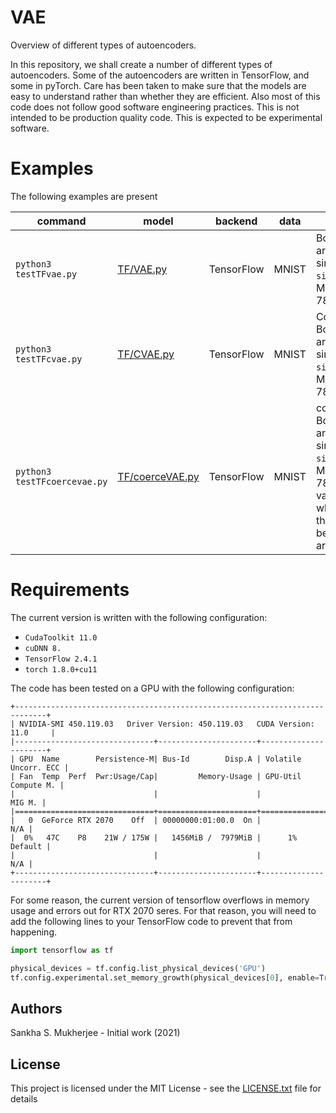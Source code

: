 # VAE

Overview of different types of autoencoders.

In this repository, we shall create a number of different types of
autoencoders. Some of the autoencoders are written in TensorFlow, and
some in pyTorch. Care has been taken to make sure that the models
are easy to understand rather than whether they are efficient. Also most of this
code does not follow good software engineering practices. This is not intended to
be production quality code. This is expected to be experimental software.

# Examples

The following examples are present


|         command        | model | backend | data | comments |
|------------------------|-------|---------|------|----------|
|`python3 testTFvae.py`  | [TF/VAE.py](https://github.com/sankhaMukherjee/vae/blob/master/models/TF/VAE.py) | TensorFlow | MNIST | Both the encoder and the decoder are `Dense` layers. Reconstruction is simply based upon a `sigmoid_cross_entropy_with_logits`. MNIST digits are unraveled into a 784 dimensional vector. |
|`python3 testTFcvae.py`  | [TF/CVAE.py](https://github.com/sankhaMukherjee/vae/blob/master/models/TF/CVAE.py) | TensorFlow | MNIST | Conditional variational autoencoder. Both the encoder and the decoder are `Dense` layers. Reconstruction is simply based upon a `sigmoid_cross_entropy_with_logits`. MNIST digits are unraveled into a 784 dimensional vector. |
|`python3 testTFcoercevae.py`  | [TF/coerceVAE.py](https://github.com/sankhaMukherjee/vae/blob/master/models/TF/coerceVAE.py) | TensorFlow | MNIST | coerced variational autoencoder. Both the encoder and the decoder are `Dense` layers. Reconstruction is simply based upon a `sigmoid_cross_entropy_with_logits`. MNIST digits are unraveled into a 784 dimensional vector. In this variation, there is some coersion while creating the latent space so that there is greater separation between members of the group that are known to be in different groups. |

# Requirements

The current version is written with the following configuration:

 - `CudaToolkit 11.0`
 - `cuDNN 8.`
 - `TensorFlow 2.4.1`
 - `torch 1.8.0+cu11`

The code has been tested on a GPU with the following configuration: 

```
+-----------------------------------------------------------------------------+
| NVIDIA-SMI 450.119.03   Driver Version: 450.119.03   CUDA Version: 11.0     |
|-------------------------------+----------------------+----------------------+
| GPU  Name        Persistence-M| Bus-Id        Disp.A | Volatile Uncorr. ECC |
| Fan  Temp  Perf  Pwr:Usage/Cap|         Memory-Usage | GPU-Util  Compute M. |
|                               |                      |               MIG M. |
|===============================+======================+======================|
|   0  GeForce RTX 2070    Off  | 00000000:01:00.0  On |                  N/A |
|  0%   47C    P8    21W / 175W |   1456MiB /  7979MiB |      1%      Default |
|                               |                      |                  N/A |
+-------------------------------+----------------------+----------------------+
```

For some reason, the current version of tensorflow overflows in memory usage and
errors out for RTX 2070 seres. For that reason, you will need to add the following
lines to your TensorFlow code to prevent that from happening.

```python
import tensorflow as tf

physical_devices = tf.config.list_physical_devices('GPU')
tf.config.experimental.set_memory_growth(physical_devices[0], enable=True)
```

## Authors

Sankha S. Mukherjee - Initial work (2021)

## License

This project is licensed under the MIT License - see the [LICENSE.txt](LICENSE.txt) file for details
